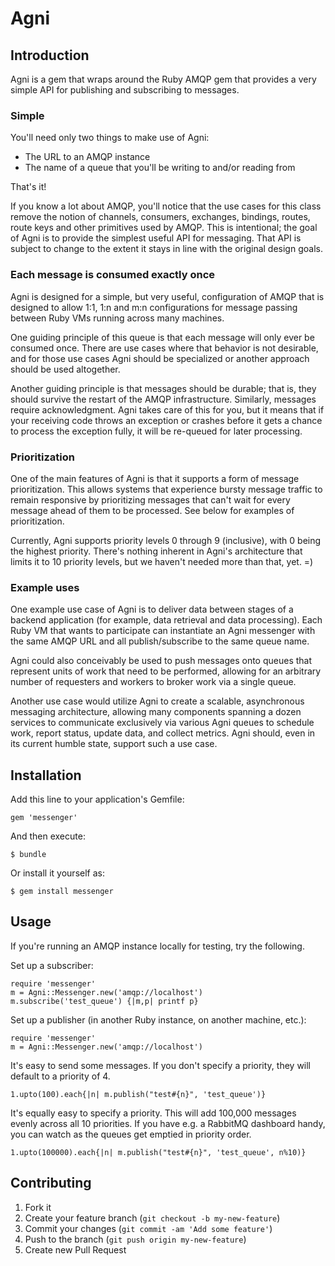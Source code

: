 # Agni

## Introduction

Agni is a gem that wraps around the Ruby AMQP gem that provides
a very simple API for publishing and subscribing to messages.

### Simple
You'll need only two things to make use of Agni:
 - The URL to an AMQP instance
 - The name of a queue that you'll be writing to and/or reading from

That's it!

If you know a lot about AMQP, you'll notice that the use cases for
this class remove the notion of channels, consumers, exchanges,
bindings, routes, route keys and other primitives used by AMQP.  This
is intentional; the goal of Agni is to provide the simplest
useful API for messaging.  That API is subject to change to the extent
it stays in line with the original design goals.

### Each message is consumed exactly once

Agni is designed for a simple, but very useful, configuration
of AMQP that is designed to allow 1:1, 1:n and m:n configurations for
message passing between Ruby VMs running across many machines.

One guiding principle of this queue is that each message will only
ever be consumed once.  There are use cases where that behavior is not
desirable, and for those use cases Agni should be specialized or
another approach should be used altogether.

Another guiding principle is that messages should be durable; that is,
they should survive the restart of the AMQP infrastructure.
Similarly, messages require acknowledgment.  Agni takes care of
this for you, but it means that if your receiving code throws an
exception or crashes before it gets a chance to process the exception
fully, it will be re-queued for later processing.

### Prioritization

One of the main features of Agni is that it supports a form of
message prioritization.  This allows systems that experience bursty
message traffic to remain responsive by prioritizing messages that
can't wait for every message ahead of them to be processed.  See below
for examples of prioritization.

Currently, Agni supports priority levels 0 through 9 (inclusive),
with 0 being the highest priority.  There's nothing inherent in
Agni's architecture that limits it to 10 priority levels, but we
haven't needed more than that, yet. =)

### Example uses

One example use case of Agni is to deliver data between stages of a
backend application (for example, data retrieval and data processing).
Each Ruby VM that wants to participate can instantiate an Agni
messenger with the same AMQP URL and all publish/subscribe to the same
queue name.

Agni could also conceivably be used to push messages onto queues
that represent units of work that need to be performed, allowing for
an arbitrary number of requesters and workers to broker work via a
single queue.

Another use case would utilize Agni to create a scalable,
asynchronous messaging architecture, allowing many components spanning
a dozen services to communicate exclusively via various Agni
queues to schedule work, report status, update data, and collect
metrics.  Agni should, even in its current humble state, support
such a use case.

## Installation

Add this line to your application's Gemfile:

    gem 'messenger'

And then execute:

    $ bundle

Or install it yourself as:

    $ gem install messenger

## Usage

If you're running an AMQP instance locally for testing, try the following.

Set up a subscriber:

    require 'messenger'
    m = Agni::Messenger.new('amqp://localhost')
    m.subscribe('test_queue') {|m,p| printf p}

Set up a publisher (in another Ruby instance, on another machine, etc.):

    require 'messenger'
    m = Agni::Messenger.new('amqp://localhost')

It's easy to send some messages.  If you don't specify a priority,
they will default to a priority of 4.

    1.upto(100).each{|n| m.publish("test#{n}", 'test_queue')}

It's equally easy to specify a priority.  This will add 100,000
messages evenly across all 10 priorities.  If you have e.g. a RabbitMQ
dashboard handy, you can watch as the queues get emptied in priority
order.

    1.upto(100000).each{|n| m.publish("test#{n}", 'test_queue', n%10)}

## Contributing

1. Fork it
2. Create your feature branch (`git checkout -b my-new-feature`)
3. Commit your changes (`git commit -am 'Add some feature'`)
4. Push to the branch (`git push origin my-new-feature`)
5. Create new Pull Request
